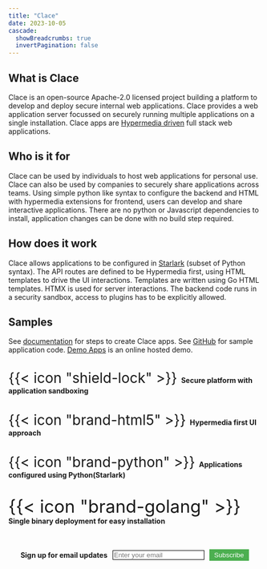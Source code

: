 ```yaml
---
title: "Clace"
date: 2023-10-05
cascade:
  showBreadcrumbs: true
  invertPagination: false
---
```


<h2>What is Clace</h2>
Clace is an open-source Apache-2.0 licensed project building a platform to develop and deploy secure internal web applications. Clace provides a web application server focussed on securely running multiple applications on a single installation. Clace apps are <a href="https://hypermedia.systems/hypermedia-reintroduction/">Hypermedia driven</a> full stack web applications.

<br>
<h2>Who is it for</h2>
Clace can be used by individuals to host web applications for personal use. Clace can also be used by companies to securely share applications across teams. Using simple python like syntax to configure the backend and HTML with hypermedia extensions for frontend, users can develop and share interactive applications. There are no python or Javascript dependencies to install, application changes can be done with no build step required.

<br>
<h2>How does it work</h2>
Clace allows applications to be configured in <a href="https://github.com/google/starlark-go">Starlark</a> (subset of Python syntax). The API routes are defined to be Hypermedia first, using HTML templates to drive the UI interactions. Templates are written using Go HTML templates. HTMX is used for server interactions. The backend code runs in a security sandbox, access to plugins has to be explicitly allowed.

<br>
<h2>Samples</h2>
See <a href="/docs/app/overview/#examples">documentation</a> for steps to create Clace apps. See <a href="https://github.com/claceio/clace/tree/main/examples">GitHub</a> for sample application code. <a href="https://demo.clace.io/">Demo Apps</a> is an online hosted demo.

<br>
<br>

<div style="display: flex; flex-wrap: wrap; justify-content: center;  align-content: center; gap: 5px;">

<span style="font-size:200%;"> {{< icon "shield-lock" >}} </span> **Secure platform with application sandboxing**

<span style="font-size:200%;"> {{< icon "brand-html5" >}} </span> **Hypermedia first UI approach**

<span style="font-size:200%;"> {{< icon "brand-python" >}} </span> **Applications configured using Python(Starlark)**

<span style="font-size:250%;"> {{< icon "brand-golang" >}} </span> **Single binary deployment for easy installation**

<!-- <span style="font-size:200%;"> {{< icon "brand-github" >}} </span> **Github integration, for gitops workflow** !-->

</div>

<br>
<br>

<!-- Begin Mailchimp Signup Form -->
<!--link href="//cdn-images.mailchimp.com/embedcode/classic-071822.css" rel="stylesheet" type="text/css"-->
  <div id="mc_embed_signup">
    <form action="https://clace.us21.list-manage.com/subscribe/post?u=3e38430549570438cbc8b7513&amp;id=57d9eeea29&amp;f_id=00afa8e1f0" method="post" id="mc-embedded-subscribe-form" name="mc-embedded-subscribe-form" class="validate" target="_blank">
     <div style="display: flex; align-items: center; justify-content: center;">
	<label for="mce-EMAIL" ><b>Sign up for email updates</b></label>
	<input type="email" placeholder="Enter your email" name="EMAIL" id="mce-EMAIL" style="margin-left: 10px; border: 1px solid #000" required>
	<div aria-hidden="true" id="mce-responses" class="clear foot" >
		<div class="response" id="mce-error-response" style="display:none"></div>
		<div class="response" id="mce-success-response" style="display:none"></div>
	</div>    <!-- real people should not fill this in and expect good things - do not remove this or risk form bot signups-->
        <input aria-hidden="true" type="hidden" name="b_3e38430549570438cbc8b7513_57d9eeea29"  value="">
        <button class="rounded-full" type="submit" name="subscribe" id="mc-embedded-subscribe" style="margin-left: 10px; background-color: #4CAF50; color: white; border: none; padding: 4px 10px; cursor: pointer;">Subscribe</button>
     </div>
    </form>
  </div>
<!--End mc_embed_signup-->

